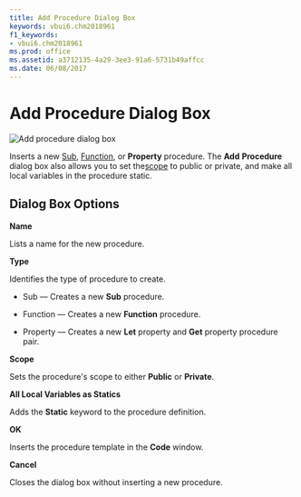 ```yaml
---
title: Add Procedure Dialog Box
keywords: vbui6.chm2018961
f1_keywords:
- vbui6.chm2018961
ms.prod: office
ms.assetid: a3712135-4a29-3ee3-91a6-5731b49affcc
ms.date: 06/08/2017
---
```



# Add Procedure Dialog Box


![Add procedure dialog box](images/insproc_ZA01201617.gif)



Inserts a new [Sub](vbe-glossary.md), [Function](vbe-glossary.md), or  **Property** procedure. The **Add** **Procedure** dialog box also allows you to set the[scope](vbe-glossary.md) to public or private, and make all local variables in the procedure static.

## Dialog Box Options

 **Name**

Lists a name for the new procedure.

 **Type**

Identifies the type of procedure to create.




- Sub — Creates a new  **Sub** procedure.
    
- Function — Creates a new  **Function** procedure.
    
- Property — Creates a new  **Let** property and **Get** property procedure pair.
    


 **Scope**

Sets the procedure's scope to either  **Public** or **Private**.

 **All Local Variables as Statics**

Adds the  **Static** keyword to the procedure definition.

 **OK**

Inserts the procedure template in the  **Code** window.

 **Cancel**

Closes the dialog box without inserting a new procedure.


